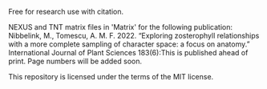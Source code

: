 Free for research use with citation. 

NEXUS and TNT matrix files in 'Matrix' for the following publication:
Nibbelink, M., Tomescu, A. M. F. 2022. “Exploring zosterophyll relationships with a more complete sampling of character space: a focus on anatomy.” International Journal of Plant Sciences 183(6):This is published ahead of print. Page numbers will be added soon.

This repository is licensed under the terms of the MIT license.
